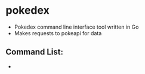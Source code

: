 # pokedex
- Pokedex command line interface tool written in Go
- Makes requests to pokeapi for data

## Command List:
- 
